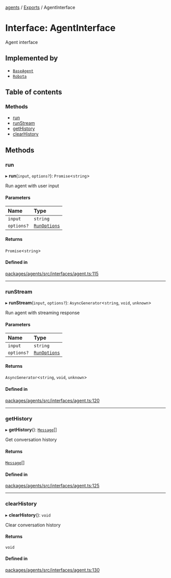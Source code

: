 <!-- 
 ⚠️  AUTO-GENERATED FILE - DO NOT EDIT MANUALLY
 This file is automatically generated by scripts/docs-generator.js
 To make changes, edit the source TypeScript files or update the generator script
-->

[agents](../../) / [Exports](../modules) / AgentInterface

# Interface: AgentInterface

Agent interface

## Implemented by

- [`BaseAgent`](../classes/BaseAgent)
- [`Robota`](../classes/Robota)

## Table of contents

### Methods

- [run](AgentInterface#run)
- [runStream](AgentInterface#runstream)
- [getHistory](AgentInterface#gethistory)
- [clearHistory](AgentInterface#clearhistory)

## Methods

### run

▸ **run**(`input`, `options?`): `Promise`\<`string`\>

Run agent with user input

#### Parameters

| Name | Type |
| :------ | :------ |
| `input` | `string` |
| `options?` | [`RunOptions`](RunOptions) |

#### Returns

`Promise`\<`string`\>

#### Defined in

[packages/agents/src/interfaces/agent.ts:115](https://github.com/woojubb/robota/blob/e1b7b651a85a9b93f075b6523ec8de869e77f12c/packages/agents/src/interfaces/agent.ts#L115)

___

### runStream

▸ **runStream**(`input`, `options?`): `AsyncGenerator`\<`string`, `void`, `unknown`\>

Run agent with streaming response

#### Parameters

| Name | Type |
| :------ | :------ |
| `input` | `string` |
| `options?` | [`RunOptions`](RunOptions) |

#### Returns

`AsyncGenerator`\<`string`, `void`, `unknown`\>

#### Defined in

[packages/agents/src/interfaces/agent.ts:120](https://github.com/woojubb/robota/blob/e1b7b651a85a9b93f075b6523ec8de869e77f12c/packages/agents/src/interfaces/agent.ts#L120)

___

### getHistory

▸ **getHistory**(): [`Message`](../modules#message)[]

Get conversation history

#### Returns

[`Message`](../modules#message)[]

#### Defined in

[packages/agents/src/interfaces/agent.ts:125](https://github.com/woojubb/robota/blob/e1b7b651a85a9b93f075b6523ec8de869e77f12c/packages/agents/src/interfaces/agent.ts#L125)

___

### clearHistory

▸ **clearHistory**(): `void`

Clear conversation history

#### Returns

`void`

#### Defined in

[packages/agents/src/interfaces/agent.ts:130](https://github.com/woojubb/robota/blob/e1b7b651a85a9b93f075b6523ec8de869e77f12c/packages/agents/src/interfaces/agent.ts#L130)
